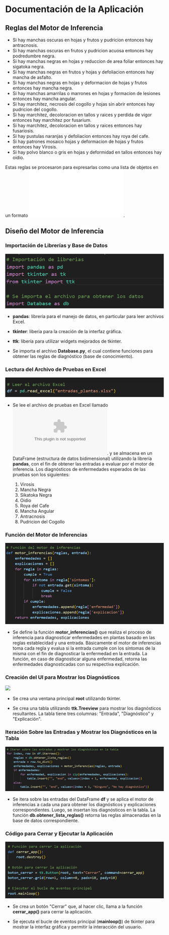 # **Documentación de la Aplicación**

## **Reglas del Motor de Inferencia**

- Si hay manchas oscuras en hojas y frutos y pudricion entonces hay antracnosis.
- Si hay manchas oscuras en frutos y pudricion acuosa entonces hay podredumbre negra.
- Si hay manchas negras en hojas y reduccion de area foliar entonces hay sigatoka negra.
- Si hay manchas negras en frutos y hojas y defoliacion entonces hay mancha de asfalto.
- Si hay manchas negras en hojas y deformacion de hojas y frutos entonces hay mancha negra.
- Si hay manchas amarrilas o marrones en hojas y formacion de lesiones entonces hay mancha angular.
- Si hay marchitez, necrosis del cogollo y hojas sin abrir entonces hay pudricion del cogollo.
- Si hay marchitez, decoloracion en tallos y raices y perdida de vigor entonces hay marchitez por fusarium.
- Si hay marchitez, decoloracion en tallos y raices entonces hay fusariosis.
- Si hay pustulas naranjas y defoliacion entonces hay roya del cafe.
- Si hay patrones mosaico hojas y deformacion de hojas y frutos entonces hay Virosis.
- Si hay polvo blanco o gris en hojas y deformidad en tallos entonces hay oidio.

Estas reglas se procesaron para expresarlas como una lista de objetos en un formato ![JSON](/resources/reglas.json).

## **Diseño del Motor de Inferencia**

### Importación de Librerías y Base de Datos

![](resources/importes.png)

- **pandas**: libreria para el manejo de datos, en particular para leer archivos Excel.
- **tkinter**: liberia para la creación de la interfaz gráfica.
- **ttk**: libería para utilizar widgets mejorados de tkinter.

- Se importa el archivo **Database.py**, el cual contiene funciones para obtener las reglas de diagnóstico (base de conocimiento).

### Lectura del Archivo de Pruebas en Excel

![](resources/lectura_excel.png)

- Se lee el archivo de pruebas en Excel llamado ![entradas_plantas](/entradas_plantas.xlsx). y se almacena en un DataFrame (estructura de datos bidimensional) utilizando la librería **pandas**, con el fin de obtener las entradas a evaluar por el motor de inferencia. Los diagnósticos de enfermedades esperados de las pruebas son los siguientes:

    1. Virosis
    2. Mancha Negra
    3. Sikatoka Negra
    4. Oidio
    5. Roya del Cafe
    6. Mancha Angular
    7. Antracnosis
    8. Pudricion del Cogollo

### Función del Motor de Inferencias

![](resources/motor_inferencias.png)

- Se define la función **motor_inferencias()** que realiza el proceso de inferencia para diagnosticar enfermedades en plantas basado en las reglas establecidad y una entrada. Básicamente el motor de inferencias toma cada regla y evalua si la entrada cumple con los síntomas de la misma con el fin de diagnosticar la enfermedad en la entrada. La función, en caso de diagnosticar alguna enfermedad, retorna las enfermedades diagnosticadas con su respectiva explicación.

### Creación del UI para Mostrar los Diagnósticos

![](/resources/UI.png)

- Se crea una ventana principal **root** utilizando tkinter.

- Se crea una tabla utilizando **ttk.Treeview** para mostrar los diagnósticos resultantes. La tabla tiene tres columnas: "Entrada", "Diagnóstico" y "Explicación".

### Iteración Sobre las Entradas y Mostrar los Diagnósticos en la Tabla

![](resources/iteracion_entradas.png)

- Se itera sobre las entradas del DataFrame **df** y se aplica el motor de inferencias a cada una para obtener los diagnósticos y explicaciones correspondientes. Luego, se insertan los diagnósticos en la tabla. La función **db.obtener_lista_reglas()** retorna las reglas almacenadas en la base de datos correspondiente.

### Código para Cerrar y Ejecutar la Aplicación

![](resources/cerrar_ejecutar.png)

- Se crea un botón "Cerrar" que, al hacer clic, llama a la función **cerrar_app()** para cerrar la aplicación.

- Se ejecuta el bucle de eventos principal (**mainloop()**) de tkinter para mostrar la interfaz gráfica y permitir la interacción del usuario.

